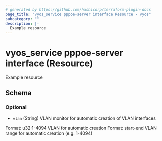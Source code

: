 ```yaml
---
# generated by https://github.com/hashicorp/terraform-plugin-docs
page_title: "vyos_service pppoe-server interface Resource - vyos"
subcategory: ""
description: |-
  Example resource
---
```


# vyos_service pppoe-server interface (Resource)

Example resource



<!-- schema generated by tfplugindocs -->
## Schema

### Optional

- `vlan` (String) VLAN monitor for automatic creation of VLAN interfaces

Format: u32:1-4094
VLAN for automatic creation
Format: start-end
VLAN range for automatic creation (e.g. 1-4094)
